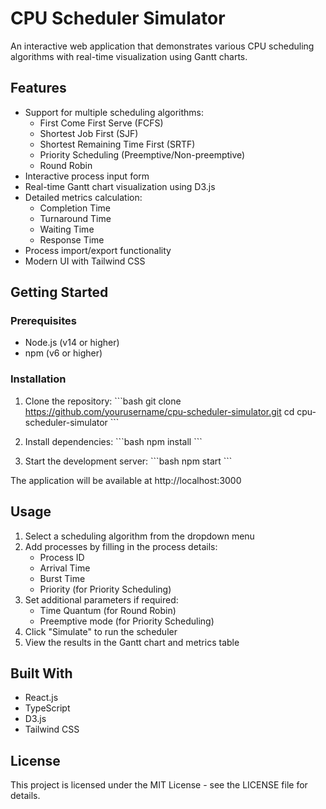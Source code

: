 # CPU Scheduler Simulator

An interactive web application that demonstrates various CPU scheduling algorithms with real-time visualization using Gantt charts.

## Features

- Support for multiple scheduling algorithms:
  - First Come First Serve (FCFS)
  - Shortest Job First (SJF)
  - Shortest Remaining Time First (SRTF)
  - Priority Scheduling (Preemptive/Non-preemptive)
  - Round Robin
- Interactive process input form
- Real-time Gantt chart visualization using D3.js
- Detailed metrics calculation:
  - Completion Time
  - Turnaround Time
  - Waiting Time
  - Response Time
- Process import/export functionality
- Modern UI with Tailwind CSS

## Getting Started

### Prerequisites

- Node.js (v14 or higher)
- npm (v6 or higher)

### Installation

1. Clone the repository:
\`\`\`bash
git clone https://github.com/yourusername/cpu-scheduler-simulator.git
cd cpu-scheduler-simulator
\`\`\`

2. Install dependencies:
\`\`\`bash
npm install
\`\`\`

3. Start the development server:
\`\`\`bash
npm start
\`\`\`

The application will be available at http://localhost:3000

## Usage

1. Select a scheduling algorithm from the dropdown menu
2. Add processes by filling in the process details:
   - Process ID
   - Arrival Time
   - Burst Time
   - Priority (for Priority Scheduling)
3. Set additional parameters if required:
   - Time Quantum (for Round Robin)
   - Preemptive mode (for Priority Scheduling)
4. Click "Simulate" to run the scheduler
5. View the results in the Gantt chart and metrics table

## Built With

- React.js
- TypeScript
- D3.js
- Tailwind CSS

## License

This project is licensed under the MIT License - see the LICENSE file for details.
